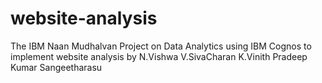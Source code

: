 # website-analysis
The IBM Naan Mudhalvan Project on Data Analytics using IBM Cognos to implement website analysis
by N.Vishwa
V.SivaCharan
K.Vinith
Pradeep Kumar
Sangeetharasu